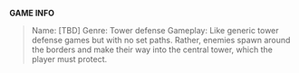 **GAME INFO**
> Name: [TBD]
> Genre: Tower defense
> Gameplay: Like generic tower defense games but with no set paths. Rather, enemies spawn around the borders and make their way into the central tower, which the player must protect.
